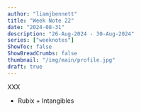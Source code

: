 ```yaml
---
author: "liamjbennett"
title: "Week Note 22"
date: "2024-08-31"
description: "26-Aug-2024 - 30-Aug-2024"
series: ["weeknotes"]
ShowToc: false
ShowBreadCrumbs: false
thumbnail: "/img/main/profile.jpg"
draft: true
---
```


XXX

* Rubix + Intangibles